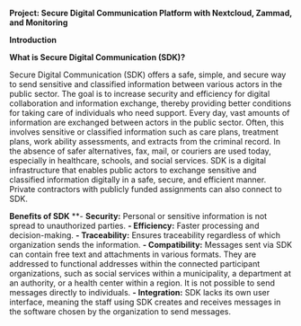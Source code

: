 **Project: Secure Digital Communication Platform with Nextcloud, Zammad, and Monitoring**

**Introduction**

**What is Secure Digital Communication (SDK)?**

Secure Digital Communication (SDK) offers a safe, simple, and secure way to send sensitive and classified information between various actors in the public sector. The goal is to increase security and efficiency for digital collaboration and information exchange, thereby providing better conditions for taking care of individuals who need support. Every day, vast amounts of information are exchanged between actors in the public sector. Often, this involves sensitive or classified information such as care plans, treatment plans, work ability assessments, and extracts from the criminal record. In the absence of safer alternatives, fax, mail, or couriers are used today, especially in healthcare, schools, and social services.
SDK is a digital infrastructure that enables public actors to exchange sensitive and classified information digitally in a safe, secure, and efficient manner. Private contractors with publicly funded assignments can also connect to SDK.

**Benefits of SDK**
**- **Security:** Personal or sensitive information is not spread to unauthorized parties.
**- Efficiency:** Faster processing and decision-making.
**- Traceability:** Ensures traceability regardless of which organization sends the information.
**- Compatibility:** Messages sent via SDK can contain free text and attachments in various formats. They are addressed to functional addresses within the connected participant organizations, such as social services within a municipality, a department at an authority, or a health center within a region. It is not possible to send messages directly to individuals.
**- Integration:** SDK lacks its own user interface, meaning the staff using SDK creates and receives messages in the software chosen by the organization to send messages.

